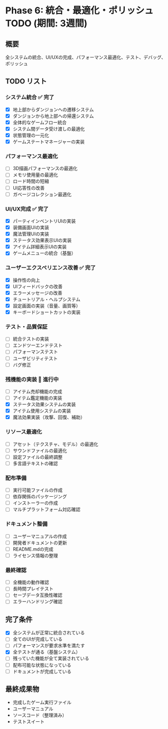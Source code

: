# Phase 6: 統合・最適化・ポリッシュ TODO (期間: 3週間)

## 概要
全システムの統合、UI/UXの完成、パフォーマンス最適化、テスト、デバッグ、ポリッシュ

## TODO リスト

### システム統合 ✅ **完了**
- [x] 地上部からダンジョンへの遷移システム
- [x] ダンジョンから地上部への帰還システム
- [x] 全体的なゲームフロー統合
- [x] システム間データ受け渡しの最適化
- [x] 状態管理の一元化
- [x] ゲームステートマネージャーの実装

### パフォーマンス最適化
- [ ] 3D描画パフォーマンスの最適化
- [ ] メモリ使用量の最適化
- [ ] ロード時間の短縮
- [ ] UI応答性の改善
- [ ] ガベージコレクション最適化

### UI/UX完成 ✅ **完了**
- [x] パーティインベントリUIの実装
- [x] 装備画面UIの実装
- [x] 魔法管理UIの実装
- [x] ステータス効果表示UIの実装
- [x] アイテム詳細表示UIの実装
- [x] ゲームメニューの統合（基盤）

### ユーザーエクスペリエンス改善 ✅ **完了**
- [x] 操作性の向上
- [x] UIフィードバックの改善
- [x] エラーメッセージの改善
- [x] チュートリアル・ヘルプシステム
- [x] 設定画面の実装（音量、画質等）
- [x] キーボードショートカットの実装

### テスト・品質保証
- [ ] 統合テストの実装
- [ ] エンドツーエンドテスト
- [ ] パフォーマンステスト
- [ ] ユーザビリティテスト
- [ ] バグ修正

### 残機能の実装 🔄 **進行中**
- [ ] アイテム売却機能の完成
- [ ] アイテム鑑定機能の実装
- [x] ステータス効果システムの実装
- [x] アイテム使用システムの実装
- [x] 魔法効果実装（攻撃、回復、補助）

### リソース最適化
- [ ] アセット（テクスチャ、モデル）の最適化
- [ ] サウンドファイルの最適化
- [ ] 設定ファイルの最終調整
- [ ] 多言語テキストの確認

### 配布準備
- [ ] 実行可能ファイルの作成
- [ ] 依存関係のパッケージング
- [ ] インストーラーの作成
- [ ] マルチプラットフォーム対応確認

### ドキュメント整備
- [ ] ユーザーマニュアルの作成
- [ ] 開発者ドキュメントの更新
- [ ] README.mdの完成
- [ ] ライセンス情報の整理

### 最終確認
- [ ] 全機能の動作確認
- [ ] 長時間プレイテスト
- [ ] セーブデータ互換性確認
- [ ] エラーハンドリング確認

## 完了条件
- [x] 全システムが正常に統合されている
- [ ] 全てのUIが完成している
- [ ] パフォーマンスが要求水準を満たす
- [x] 全テストが通る（基盤システム）
- [ ] 残っていた機能が全て実装されている
- [ ] 配布可能な状態になっている
- [ ] ドキュメントが完成している

## 最終成果物
- 完成したゲーム実行ファイル
- ユーザーマニュアル
- ソースコード（整理済み）
- テストスイート